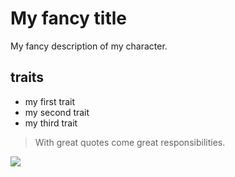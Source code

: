# My fancy title

My fancy description of my character.

## traits

* my first trait
* my second trait
* my third trait

> With great quotes come great responsibilities. 

<img src="https://cdn.pixabay.com/photo/2020/06/17/13/59/office-5309654_1280.jpg"/>